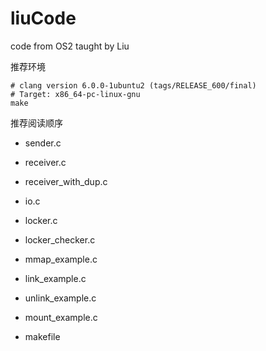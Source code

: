# liuCode

code from OS2 taught by Liu


推荐环境
``` shell
# clang version 6.0.0-1ubuntu2 (tags/RELEASE_600/final)
# Target: x86_64-pc-linux-gnu
make 
```


推荐阅读顺序


- sender.c
- receiver.c
- receiver_with_dup.c
- io.c

- locker.c
- locker_checker.c

- mmap_example.c

- link_example.c
- unlink_example.c

- mount_example.c

- makefile
